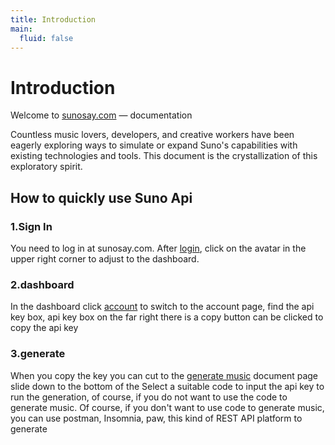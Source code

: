 ```yaml
---
title: Introduction
main:
  fluid: false
---
```



# Introduction

Welcome to [sunosay.com](https://sunosay.com)   — documentation


Countless music lovers, developers, and creative workers have been eagerly exploring ways to simulate or expand Suno's capabilities with existing technologies and tools. This document is the crystallization of this exploratory spirit.

## How to quickly use Suno Api

### 1.Sign In

You need to log in at sunosay.com. After [login](https://sunosay.com/login), click on the avatar in the upper right corner to adjust to the dashboard.


### 2.dashboard

In the dashboard click [account](https://sunosay.com/account) to switch to the account page, find the api key box, api key box on the far right there is a copy button can be clicked to copy the api key

### 3.generate

When you copy the key you can cut to the [generate music](https://docs.sunosay.com/suno-api-music/generate-music) document page slide down to the bottom of the Select a suitable code to input the api key to run the generation, of course, if you do not want to use the code to generate music. Of course, if you don't want to use code to generate music, you can use postman, Insomnia, paw, this kind of REST API platform to generate